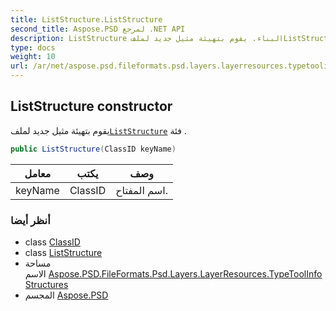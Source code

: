 ```yaml
---
title: ListStructure.ListStructure
second_title: Aspose.PSD لمرجع .NET API
description: ListStructure البناء. يقوم بتهيئة مثيل جديد لملفListStructure فئة .
type: docs
weight: 10
url: /ar/net/aspose.psd.fileformats.psd.layers.layerresources.typetoolinfostructures/liststructure/liststructure/
---
```

## ListStructure constructor

يقوم بتهيئة مثيل جديد لملف[`ListStructure`](../) فئة .

```csharp
public ListStructure(ClassID keyName)
```

| معامل | يكتب | وصف |
| --- | --- | --- |
| keyName | ClassID | اسم المفتاح. |

### أنظر أيضا

* class [ClassID](../../../aspose.psd.fileformats.psd.layers.layerresources/classid/)
* class [ListStructure](../)
* مساحة الاسم [Aspose.PSD.FileFormats.Psd.Layers.LayerResources.TypeToolInfoStructures](../../liststructure/)
* المجسم [Aspose.PSD](../../../)


